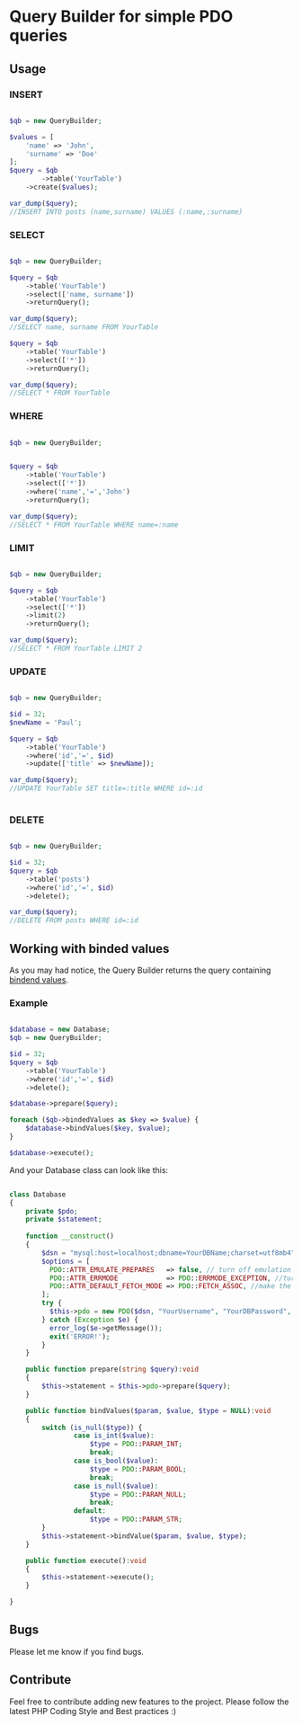 # Query Builder for simple PDO queries

## Usage

### INSERT
```php

$qb = new QueryBuilder;

$values = [
	'name' => 'John',
	'surname' => 'Doe'
];
$query = $qb
        ->table('YourTable')
	->create($values);

var_dump($query);
//INSERT INTO posts (name,surname) VALUES (:name,:surname)

```
### SELECT
```php

$qb = new QueryBuilder;

$query = $qb
	->table('YourTable')
	->select(['name, surname'])
	->returnQuery();

var_dump($query);
//SELECT name, surname FROM YourTable

$query = $qb
	->table('YourTable')
	->select(['*'])
	->returnQuery();

var_dump($query);
//SELECT * FROM YourTable

```
### WHERE
```php

$qb = new QueryBuilder;


$query = $qb
	->table('YourTable')
	->select(['*'])
	->where('name','=','John')
	->returnQuery();

var_dump($query);
//SELECT * FROM YourTable WHERE name=:name

```
### LIMIT
```php

$qb = new QueryBuilder;

$query = $qb
	->table('YourTable')
	->select(['*'])
	->limit(2)
	->returnQuery();

var_dump($query);
//SELECT * FROM YourTable LIMIT 2

```
### UPDATE
```php

$qb = new QueryBuilder;

$id = 32;
$newName = 'Paul';

$query = $qb
	->table('YourTable')
	->where('id','=', $id)
	->update(['title' => $newName]);

var_dump($query);
//UPDATE YourTable SET title=:title WHERE id=:id
	
```
### DELETE
```php

$qb = new QueryBuilder;

$id = 32;
$query = $qb
	->table('posts')
	->where('id','=', $id)
	->delete();

var_dump($query);
//DELETE FROM posts WHERE id=:id

```


## Working with binded values
As you may had notice, the Query Builder returns the query containing [bindend values](https://www.php.net/manual/en/pdostatement.bindvalue.php).

### Example

```php

$database = new Database;
$qb = new QueryBuilder;

$id = 32;
$query = $qb
	->table('YourTable')
	->where('id','=', $id)
	->delete();

$database->prepare($query);

foreach ($qb->bindedValues as $key => $value) {
	$database->bindValues($key, $value);
}

$database->execute();

```
And your Database class can look like this:

```php

class Database
{
	private $pdo;
	private $statement;
	
	function __construct()
	{
		$dsn = "mysql:host=localhost;dbname=YourDBName;charset=utf8mb4";
		$options = [
		  PDO::ATTR_EMULATE_PREPARES   => false, // turn off emulation mode for "real" prepared statements
		  PDO::ATTR_ERRMODE            => PDO::ERRMODE_EXCEPTION, //turn on errors in the form of exceptions
		  PDO::ATTR_DEFAULT_FETCH_MODE => PDO::FETCH_ASSOC, //make the default fetch be an associative array
		];
		try {
		  $this->pdo = new PDO($dsn, "YourUsername", "YourDBPassword", $options);
		} catch (Exception $e) {
		  error_log($e->getMessage());
		  exit('ERROR!');
		}
	}

	public function prepare(string $query):void
	{
		$this->statement = $this->pdo->prepare($query);
	}

	public function bindValues($param, $value, $type = NULL):void
 	{
 		switch (is_null($type)) {
				case is_int($value):
					$type = PDO::PARAM_INT;
					break;
				case is_bool($value):
					$type = PDO::PARAM_BOOL;
					break;
				case is_null($value):
					$type = PDO::PARAM_NULL;
					break;
				default:
					$type = PDO::PARAM_STR;
		}
		$this->statement->bindValue($param, $value, $type);
 	}

 	public function execute():void
	{
		$this->statement->execute();
	}

}

```

## Bugs
Please let me know if you find bugs.

## Contribute
Feel free to contribute adding new features to the project. Please follow the latest PHP Coding Style and Best practices :)
